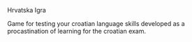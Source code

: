 Hrvatska Igra

Game for testing your croatian language skills developed as a procastination of learning for the croatian exam.
